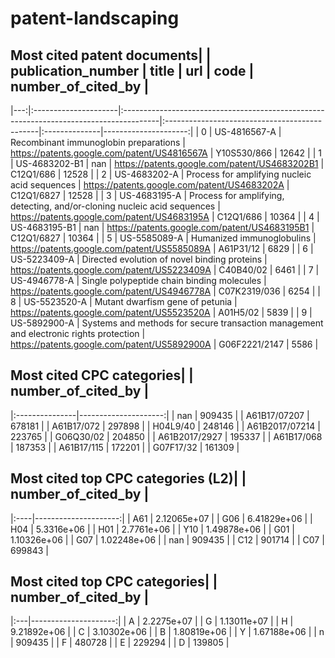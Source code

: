 # patent-landscaping

## Most cited patent documents|    | publication_number   | title                                                                                  | url                                           | code          |   number_of_cited_by |
|---:|:---------------------|:---------------------------------------------------------------------------------------|:----------------------------------------------|:--------------|---------------------:|
|  0 | US-4816567-A         | Recombinant immunoglobin preparations                                                  | https://patents.google.com/patent/US4816567A  | Y10S530/866   |                12642 |
|  1 | US-4683202-B1        | nan                                                                                    | https://patents.google.com/patent/US4683202B1 | C12Q1/686     |                12528 |
|  2 | US-4683202-A         | Process for amplifying nucleic acid sequences                                          | https://patents.google.com/patent/US4683202A  | C12Q1/6827    |                12528 |
|  3 | US-4683195-A         | Process for amplifying, detecting, and/or-cloning nucleic acid sequences               | https://patents.google.com/patent/US4683195A  | C12Q1/686     |                10364 |
|  4 | US-4683195-B1        | nan                                                                                    | https://patents.google.com/patent/US4683195B1 | C12Q1/6827    |                10364 |
|  5 | US-5585089-A         | Humanized immunoglobulins                                                              | https://patents.google.com/patent/US5585089A  | A61P31/12     |                 6829 |
|  6 | US-5223409-A         | Directed evolution of novel binding proteins                                           | https://patents.google.com/patent/US5223409A  | C40B40/02     |                 6461 |
|  7 | US-4946778-A         | Single polypeptide chain binding molecules                                             | https://patents.google.com/patent/US4946778A  | C07K2319/036  |                 6254 |
|  8 | US-5523520-A         | Mutant dwarfism gene of petunia                                                        | https://patents.google.com/patent/US5523520A  | A01H5/02      |                 5839 |
|  9 | US-5892900-A         | Systems and methods for secure transaction management and electronic rights protection | https://patents.google.com/patent/US5892900A  | G06F2221/2147 |                 5586 |

## Most cited CPC categories|                |   number_of_cited_by |
|:---------------|---------------------:|
| nan            |               909435 |
| A61B17/07207   |               678181 |
| A61B17/072     |               297898 |
| H04L9/40       |               248146 |
| A61B2017/07214 |               223765 |
| G06Q30/02      |               204850 |
| A61B2017/2927  |               195337 |
| A61B17/068     |               187353 |
| A61B17/115     |               172201 |
| G07F17/32      |               161309 |

## Most cited top CPC categories (L2)|     |   number_of_cited_by |
|:----|---------------------:|
| A61 |          2.12065e+07 |
| G06 |          6.41829e+06 |
| H04 |          5.3316e+06  |
| H01 |          2.7761e+06  |
| Y10 |          1.49878e+06 |
| G01 |          1.10326e+06 |
| G07 |          1.02248e+06 |
| nan |     909435           |
| C12 |     901714           |
| C07 |     699843           |

## Most cited top CPC categories|    |   number_of_cited_by |
|:---|---------------------:|
| A  |          2.2275e+07  |
| G  |          1.13011e+07 |
| H  |          9.21892e+06 |
| C  |          3.10302e+06 |
| B  |          1.80819e+06 |
| Y  |          1.67188e+06 |
| n  |     909435           |
| F  |     480728           |
| E  |     229294           |
| D  |     139805           |